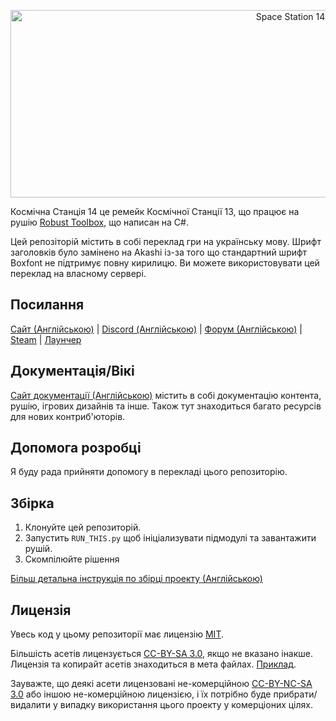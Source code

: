 <p align="center"> <img alt="Space Station 14" width="880" height="300" src="https://raw.githubusercontent.com/space-wizards/asset-dump/de329a7898bb716b9d5ba9a0cd07f38e61f1ed05/github-logo.svg" /></p>

Космічна Станція 14 це ремейк Космічної Станції 13, що працює на рушію [Robust Toolbox](https://github.com/space-wizards/RobustToolbox), що написан на C#.

Цей репозіторій містить в собі переклад гри на українську мову. Шрифт заголовків було замінено на Akashi із-за того що стандартний шрифт Boxfont не підтримує повну кирилицю. Ви можете використовувати цей переклад на власному сервері.

## Посилання

[Сайт (Англійською)](https://spacestation14.io/) | [Discord (Англійською)](https://discord.ss14.io/) | [Форум (Англійською)](https://forum.spacestation14.io/) | [Steam](https://store.steampowered.com/app/1255460/Space_Station_14/) | [Лаунчер](https://spacestation14.io/about/nightlies/)

## Документація/Вікі

[Сайт документації (Англійською)](https://docs.spacestation14.io/) містить в собі документацію контента, рушію, ігрових дизайнів та інше. Також тут знаходиться багато ресурсів для нових контриб'юторів.

## Допомога розробці

Я буду рада прийняти допомогу в перекладі цього репозиторію.

## Збірка

1. Клонуйте цей репозиторій.
2. Запустить `RUN_THIS.py` щоб ініціализувати підмодулі та завантажити рушій.
3. Скомпілюйте рішення

[Більш детальна інструкція по збірці проекту (Англійською)](https://docs.spacestation14.com/en/general-development/setup.html)

## Лицензія

Увесь код у цьому репозиторії має лицензію [MIT](https://github.com/space-wizards/space-station-14/blob/master/LICENSE.TXT).

Більшість асетів лицензується [CC-BY-SA 3.0](https://creativecommons.org/licenses/by-sa/3.0/), якщо не вказано інакше. Лицензія та копирайт асетів знаходиться в мета файлах. [Приклад](https://github.com/space-wizards/space-station-14/blob/master/Resources/Textures/Objects/Tools/crowbar.rsi/meta.json).

Зауважте, що деякі асети лицензовані не-комерційною [CC-BY-NC-SA 3.0](https://creativecommons.org/licenses/by-nc-sa/3.0/) або іншою не-комерційною лицензією, і їх потрібно буде прибрати/видалити у випадку використання цього проекту у комерціоних цілях.
